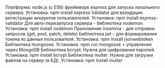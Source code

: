 Платформа: node.js (c ES6)
фреймворк express для запуска локального сервера. Установка: npm install express
Validator для валидации регистрации аккаунтов пользователей. Установка: npm install express-validator
Для авто-перезапуска сервера - библиотека nodemon. Установка: npm install nodemon
Приложение insomnia - для отправки запросов (get, post, patch, delete)
Библиотека jwt - для формирования токена из данных пользователя. Установка: npm install jsonwebtoken
Библиотека mongoose. Установка: npm run mongoose + управление через MongoDB
Библиотека bcrypt. Нужна для шифрования паролей. Установка: npm install bcrypt
Библиотека multer. Нужна для загрузки файлов на сервер (в БД). Установка: npm install multer